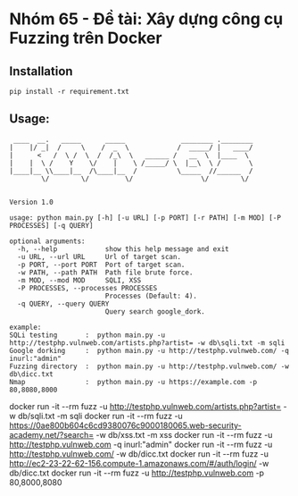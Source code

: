 # Nhóm 65 - Đề tài: Xây dựng công cụ Fuzzing trên Docker
## Installation
```
pip install -r requirement.txt
```
## Usage:

```
 ____  __.   _____      _____              ________ .________
|    |/ _|  /     \    /  _  \            /  _____/ |   ____/
|      <   /  \ /  \  /  /_\  \   ______ /   __  \  |____  \ 
|    |  \ /    Y    \/    |    \ /_____/ \  |__\  \ /       \
|____|__ \\____|__  /\____|__  /          \_____  //______  /
        \/        \/         \/                 \/        \/            
                                                                 
                                                                Version 1.0

usage: python main.py [-h] [-u URL] [-p PORT] [-r PATH] [-m MOD] [-P PROCESSES] [-q QUERY]

optional arguments:
  -h, --help            show this help message and exit
  -u URL, --url URL     Url of target scan.
  -p PORT, --port PORT  Port of target scan.
  -w PATH, --path PATH  Path file brute force.
  -m MOD, --mod MOD     SQLI, XSS
  -P PROCESSES, --processes PROCESSES
                        Processes (Default: 4).
  -q QUERY, --query QUERY
                        Query search google_dork.

example:
SQLi testing       :  python main.py -u http://testphp.vulnweb.com/artists.php?artist= -w db\sqli.txt -m sqli
Google dorking     :  python main.py -u http://testphp.vulnweb.com/ -q inurl:"admin"
Fuzzing directory  :  python main.py -u http://testphp.vulnweb.com/ -w db\dicc.txt
Nmap               :  python main.py -u https://example.com -p 80,8080,8000
```

docker run -it --rm fuzz -u http://testphp.vulnweb.com/artists.php?artist= -w db/sqli.txt -m sqli
docker run -it --rm fuzz -u https://0ae800b604c6cd9380076c9000180065.web-security-academy.net/?search= -w db/xss.txt -m xss
docker run -it --rm fuzz -u http://testphp.vulnweb.com -q inurl:"admin"
docker run -it --rm fuzz -u http://testphp.vulnweb.com/ -w db/dicc.txt
docker run -it --rm fuzz -u http://ec2-23-22-62-156.compute-1.amazonaws.com/#/auth/login/ -w db/dicc.txt
docker run -it --rm fuzz -u http://testphp.vulnweb.com -p 80,8000,8080
